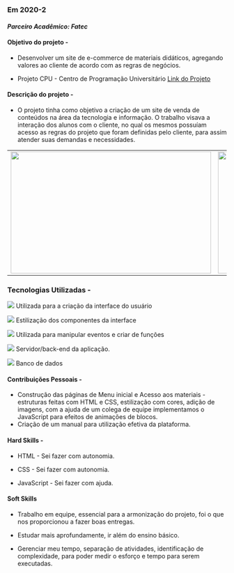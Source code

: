 ### Em 2020-2

#### *Parceiro Acadêmico: Fatec*

#### Objetivo do projeto -

- Desenvolver um site de e-commerce de materiais didáticos, agregando valores ao cliente de acordo com as regras de negócios.

- Projeto CPU - Centro de Programação Universitário
[Link do Projeto](https://github.com/cpusfatec/cpusfatec)

#### Descrição do projeto -
- O projeto tinha como objetivo a criação de um site de venda de conteúdos na área da tecnologia e informação. O trabalho visava a interação dos alunos com o cliente, no qual os mesmos possuíam acesso as regras do projeto que foram definidas pelo cliente, para assim atender suas demandas e necessidades.

<table>
  <tr>
    <td><img src="https://github.com/cpusfatec/cpusfatec/blob/main/Sprint%203/GIF-carregar-material.gif" width=460 height=280></td>
    <td><img src="https://github.com/cpusfatec/cpusfatec/blob/main/Sprint%202/GIF%20DE%20COMPRAS.gif" width=460 height=280></td>
  </tr>
 </table>

### Tecnologias Utilizadas -

<img src="https://img.shields.io/badge/html5-%23E34F26.svg?style=for-the-badge&logo=html5&logoColor=white"/> Utilizada para a criação da interface do usuário

<img src="https://img.shields.io/badge/css3-%231572B6.svg?style=for-the-badge&logo=css3&logoColor=white"/> Estilização dos componentes da interface

<img src="https://img.shields.io/badge/javascript-%23323330.svg?style=for-the-badge&logo=javascript&logoColor=%23F7DF1E"/> Utilizada para manipular eventos e criar de funções

<img src="https://img.shields.io/badge/php-%23777BB4.svg?style=for-the-badge&logo=php&logoColor=white"/> Servidor/back-end da aplicação.

<img src="https://img.shields.io/badge/mysql-%2300f.svg?style=for-the-badge&logo=mysql&logoColor=white"/> Banco de dados

#### Contribuições Pessoais -

- Construção das páginas de Menu inicial e Acesso aos materiais - estruturas feitas com HTML e CSS, estilização com cores, adição de imagens, com a ajuda de um colega de equipe implementamos o JavaScript para efeitos de animações de blocos.
- Criação de um manual para utilização efetiva da plataforma.

#### Hard Skills -

- HTML - Sei fazer com autonomia.

- CSS - Sei fazer com autonomia.

- JavaScript - Sei fazer com ajuda.

#### Soft Skills

- Trabalho em equipe, essencial para a armonização do projeto, foi o que nos proporcionou a fazer boas entregas.

- Estudar mais aprofundamente, ir além do ensino básico.

- Gerenciar meu tempo, separação de atividades, identificação de complexidade, para poder medir o esforço e tempo para serem executadas.